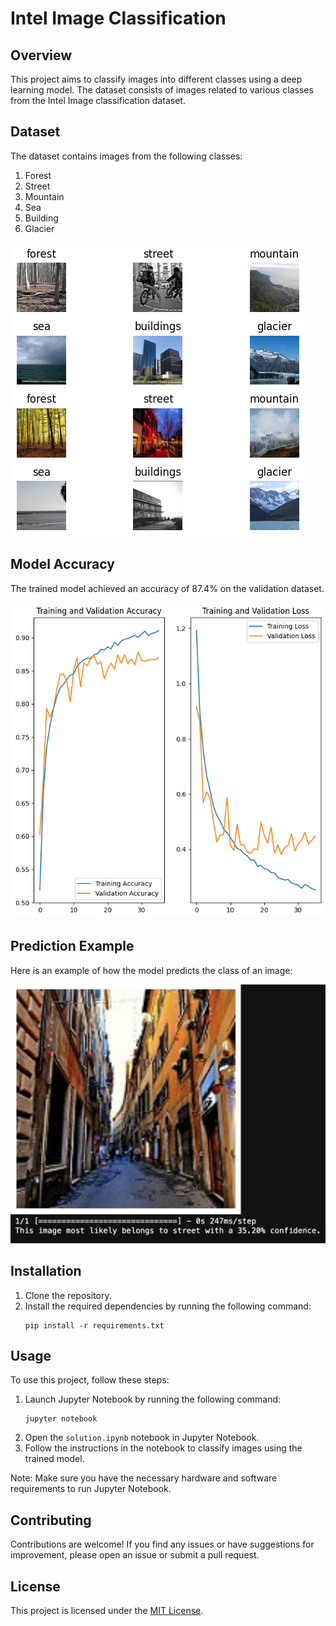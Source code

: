 # Intel Image Classification

## Overview
This project aims to classify images into different classes using a deep learning model. The dataset consists of images related to various classes from the Intel Image classification dataset.

## Dataset
The dataset contains images from the following classes:
1. Forest
2. Street
3. Mountain
4. Sea
5. Building
6. Glacier

![Dataset](img/categories.png)

## Model Accuracy
The trained model achieved an accuracy of 87.4% on the validation dataset.

![Accuracy](img/model_accuracy.png)

## Prediction Example
Here is an example of how the model predicts the class of an image:

![Prediction Example](img/prediction.png)

## Installation
1. Clone the repository.
2. Install the required dependencies by running the following command:
    ```
    pip install -r requirements.txt
    ```

## Usage
To use this project, follow these steps:

1. Launch Jupyter Notebook by running the following command:
    ```
    jupyter notebook
    ```
2. Open the `solution.ipynb` notebook in Jupyter Notebook.
3. Follow the instructions in the notebook to classify images using the trained model.

Note: Make sure you have the necessary hardware and software requirements to run Jupyter Notebook.

## Contributing
Contributions are welcome! If you find any issues or have suggestions for improvement, please open an issue or submit a pull request.

## License
This project is licensed under the [MIT License](LICENSE).